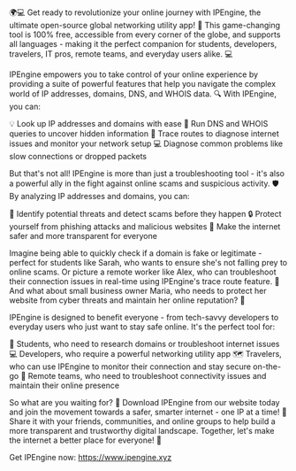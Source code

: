 🌍💻️ Get ready to revolutionize your online journey with IPEngine, the ultimate open-source global networking utility app! 🚀 This game-changing tool is 100% free, accessible from every corner of the globe, and supports all languages - making it the perfect companion for students, developers, travelers, IT pros, remote teams, and everyday users alike. 💻️

IPEngine empowers you to take control of your online experience by providing a suite of powerful features that help you navigate the complex world of IP addresses, domains, DNS, and WHOIS data. 🔍 With IPEngine, you can:

💡 Look up IP addresses and domains with ease
🔮 Run DNS and WHOIS queries to uncover hidden information
📍 Trace routes to diagnose internet issues and monitor your network setup
💻️ Diagnose common problems like slow connections or dropped packets

But that's not all! IPEngine is more than just a troubleshooting tool - it's also a powerful ally in the fight against online scams and suspicious activity. 🛡️ By analyzing IP addresses and domains, you can:

🚨 Identify potential threats and detect scams before they happen
🔒 Protect yourself from phishing attacks and malicious websites
💯 Make the internet safer and more transparent for everyone

Imagine being able to quickly check if a domain is fake or legitimate - perfect for students like Sarah, who wants to ensure she's not falling prey to online scams. Or picture a remote worker like Alex, who can troubleshoot their connection issues in real-time using IPEngine's trace route feature. 📡 And what about small business owner Maria, who needs to protect her website from cyber threats and maintain her online reputation? 💼

IPEngine is designed to benefit everyone - from tech-savvy developers to everyday users who just want to stay safe online. It's the perfect tool for:

🏫 Students, who need to research domains or troubleshoot internet issues
💻️ Developers, who require a powerful networking utility app
🗺️ Travelers, who can use IPEngine to monitor their connection and stay secure on-the-go
👥 Remote teams, who need to troubleshoot connectivity issues and maintain their online presence

So what are you waiting for? 🤔 Download IPEngine from our website today and join the movement towards a safer, smarter internet - one IP at a time! 🚀 Share it with your friends, communities, and online groups to help build a more transparent and trustworthy digital landscape. Together, let's make the internet a better place for everyone! 💖

Get IPEngine now: https://www.ipengine.xyz